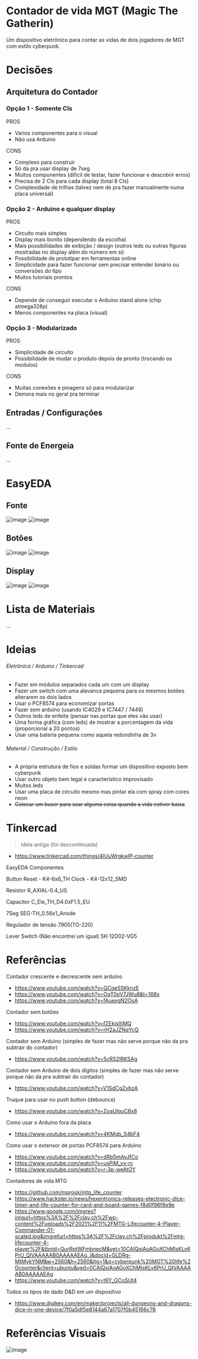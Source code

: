 # Contador de vida MGT (Magic The Gatherin)

Um dispositivo eletrônico para contar as vidas de dois jogadores de MGT com estilo cyberpunk.

# Decisões
## Arquitetura do Contador
### Opção 1 - Somente CIs
PROS
 - Varios componentes para o visual
 - Não usa Arduino


CONS
 - Complexo para construir
 - Só da pra usar display de 7seg
 - Muitos componentes (dificil de testar, fazer funcionar e descobrir erros)
 - Precisa de 2 CIs para cada display (total 8 CIs)
 - Complexidade de trilhas (talvez nem de pra fazer manualmente numa placa universal)

### Opção 2 - Arduino e qualquer display
PROS
 - Circuito mais simples
 - Display mais bonito (dependendo da escolha)
 - Mais possibilidades de exibição / design (outros leds ou outras figuras mostradas no display além do número em si)
 - Possibilidade de prototipar em ferramentas online
 - Simplicidade para fazer funcionar sem precisar entender binário ou conversões do tipo
 - Muitos tutoriais prontos


CONS
 - Depende de conseguir executar o Arduino stand alone (chip atmega328p)
 - Menos componentes na placa (visual)


### Opção 3 - Modularizado
PROS
 - Simplicidade de circuito
 - Possibilidade de mudar o produto depois de pronto (trocando os modulos) 


CONS
 - Muitas conexões e pinagens só para modularizar
 - Demora mais no geral pra terminar

## Entradas / Configurações
...

## Fonte de Energeia
...

# EasyEDA
## Fonte
![image](https://user-images.githubusercontent.com/13604070/235566773-9c3d9bad-1e4c-46e1-880f-7b4684251aec.png)
![image](https://user-images.githubusercontent.com/13604070/235567106-514e6fbb-51b4-4f7c-bca0-2ea6ad5c9f2a.png)

## Botões
![image](https://user-images.githubusercontent.com/13604070/235566697-5bb0d549-5de7-4f24-898c-0f1eed5315e5.png)
![image](https://user-images.githubusercontent.com/13604070/235567019-b0f162d7-c365-42a0-9df8-8db6f34aadb2.png)

## Display
![image](https://user-images.githubusercontent.com/13604070/235566811-c893d4d3-ff48-4350-a79c-d3f09c949fcb.png)
![image](https://user-images.githubusercontent.com/13604070/235567166-070ee30e-d852-464d-acf2-1ccaee0834cd.png)


# Lista de Materiais
...


# Ideias
###### Eletrônica / Arduino / Tinkercad
- Fazer em módulos separados cada um com um display
- Fazer um switch com uma alavanca pequena para os mesmos botões alterarem os dois lados
- Usar o PCF8574 para economizar portas
- Fazer sem arduino (usando IC4029 e IC7447 / 7448)
- Outros leds de enfeite (pensar nas portas que eles vão usar)
- Uma forma gráfica (com leds) de mostrar a porcentagem da vida (proporcional a 20 pontos)
- Usar uma bateria pequena como aquela redondinha de 3v

###### Material / Construção / Estilo
- A própria estrutura de fios e soldas formar um dispositivo exposto bem cyberpunk
- Usar outro objeto bem legal e característico improvisado
- Muitos leds
- Usar uma placa de circuito mesmo mas pintar ela com spray com cores neon
- <s>Colocar um buser para soar alguma coisa quando a vida estiver baixa</s>


# Tinkercad
> Ideia antiga (foi descontinuada)
- https://www.tinkercad.com/things/4IUuWrgkwlP-counter

EasyEDA Componentes

Button
Reset - K4-6x6_TH
Clock - K4-12x12_SMD

Resistor
R_AXIAL-0.4_US

Capacitor
C_Ele_TH_D4.0xF1.5_EU

7Seg
SEG-TH_0.56x1_Anode

Regulador de tensão
7905(TO-220)

Lever Switch (Não encontrei um igual)
SK-12D02-VG5


# Referências

Contador crescente e decrescente sem arduino
- https://www.youtube.com/watch?v=QCqeS5KknzE
- https://www.youtube.com/watch?v=OqT0pV7JWu8&t=168s
- https://www.youtube.com/watch?v=fAuexgN2OsA

Contador sem botões
- https://www.youtube.com/watch?v=fZEkisltjMQ
- https://www.youtube.com/watch?v=rH2aJZNqYcQ

Contador sem Arduino (simples de fazer mas não serve porque não da pra subtrair do contador)
- https://www.youtube.com/watch?v=5cRS2lRKSAg

Contador sem Arduino de dois dígitos (simples de fazer mas não serve porque não da pra subtrair do contador)
- https://www.youtube.com/watch?v=V1SdCgZvbzA

Truque para usar no push button (debounce)
- https://www.youtube.com/watch?v=ZoaUlquC6x8

Como usar o Arduino fora da placa
- https://www.youtube.com/watch?v=4KMgb_S4bF4

Como usar o extensor de portas PCF8574 para Arduino
- https://www.youtube.com/watch?v=dRb5mAvJfCo
- https://www.youtube.com/watch?v=usPiM_vv-rc
- https://www.youtube.com/watch?v=r-3p-weAtOY

Contadores de vida MTG
- https://github.com/mprosk/mtg_life_counter
- https://www.hackster.io/news/hexentronics-releases-electronic-dice-timer-and-life-counter-for-card-and-board-games-f8d0f96f8e9e
- https://www.google.com/imgres?imgurl=https%3A%2F%2Fclay.ch%2Fwp-content%2Fuploads%2F2021%2F11%2FMTG-Lifecounter-4-Player-Commander-01-scaled.jpg&imgrefurl=https%3A%2F%2Fclay.ch%2Fprodukt%2Fmtg-lifecounter-4-player%2F&tbnid=QurRptWFmbnecM&vet=10CAIQxiAoAGoXChMIsKLv6PrU_QIVAAAAAB0AAAAAEAg..i&docid=GLDRg-MtMykYNM&w=2560&h=2560&itg=1&q=cyberpunk%20MGT%20life%20counter&client=ubuntu&ved=0CAIQxiAoAGoXChMIsKLv6PrU_QIVAAAAAB0AAAAAEAg
- https://www.youtube.com/watch?v=t6Y_GCoSUt4

Todos os tipos de dado D&D em um dispositivo
- https://www.digikey.com/en/maker/projects/all-dungeons-and-dragons-dice-in-one-device/7f0a5df5e8144a67a1707f0b45166c76


# Referências Visuais
![image](https://github.com/henriqueberalde/mtg_life_counter/assets/13604070/edd71168-a7b4-479a-8633-40eac22f4d62)
